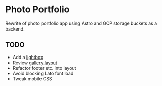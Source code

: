 # Photo Portfolio

Rewrite of photo portfolio app using Astro and GCP storage buckets as a backend.

## TODO

- Add a [lightbox](https://www.w3schools.com/howto/howto_js_lightbox.asp)
- Review [gallery layout](https://www.w3schools.com/howto/howto_css_image_grid_responsive.asp)
- Refactor footer etc. into layout
- Avoid blocking Lato font load
- Tweak mobile CSS
